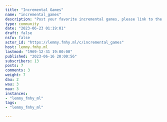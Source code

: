 ```yaml
---
title: "Incremental Games" 
name: "incremental_games"
description: "Post your favorite incremental games, please link to the game itself, even if you're asking a question about it or didn't create it yourself. No previews or screenshots of unreleased games. "
type: community
date: "2023-06-23 01:19:01"
draft: false
nsfw: false
actor_id: "https://lemmy.fmhy.ml/c/incremental_games"
host: lemmy.fmhy.ml
lastmod: "1969-12-31 19:00:00"
published: "2023-06-16 20:00:56"
subscribers: 13
posts: 7
comments: 3
weight: 7
dau: 2
wau: 3
mau: 3
instances:
- "lemmy_fmhy_ml"
tags: 
- "lemmy_fmhy_ml"

---
```

